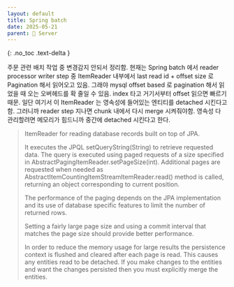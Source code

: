 ```yaml
---
layout: default
title: Spring batch
date: 2025-05-21
parent: 📌 Server
---
```


{: .no_toc .text-delta }

주문 관련 배치 작업 중 변경감지 안되서 정리함. 현재는 Spring batch 에서 reader processor writer step 중 ItemReader 내부에서 last read id + offset size 로 Pagination 해서 읽어오고 있음. 그래야 mysql offset based 로 pagination 해서 읽었을 때 오는 오버헤드를 확 줄일 수 있음. index 타고 거기서부터 offset 읽으면 빠르기 때문. 일단 여기서 이 ItemReader 는 영속성에 들어있는 엔티티를 detached 시킨다고함. 그러니까 reader step 지나면 chunk 내에서 다시 merge 시켜줘야함. 영속성 다 관리할려면 메모리가 힘드니까 중간에 detached 시킨다고 한다.


> ItemReader for reading database records built on top of JPA.
>
> It executes the JPQL setQueryString(String) to retrieve requested data. The query is executed using paged requests of a size specified in AbstractPagingItemReader.setPageSize(int). Additional pages are requested when needed as AbstractItemCountingItemStreamItemReader.read() method is called, returning an object corresponding to current position.
>
> The performance of the paging depends on the JPA implementation and its use of database specific features to limit the number of returned rows.
>
> Setting a fairly large page size and using a commit interval that matches the page size should provide better performance.
>
> In order to reduce the memory usage for large results the persistence context is flushed and cleared after each page is read. This causes any entities read to be detached. If you make changes to the entities and want the changes persisted then you must explicitly merge the entities.



